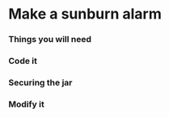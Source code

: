 # Make a sunburn alarm

### Things you will nee**d**

### Code it

### Securing the jar

### Modify it

